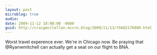 ```yaml
---
layout: post
microblog: true
audio: 
date: 2009-11-12 18:00:00 -0600
guid: http://craigmcclellan.micro.blog/2009/11/13/t5682176080.html
---
```

Worst travel experence ever. We're in Chicago now. Be praying that @Ryanwmitchell can actually get a seat on our flight to BNA.
